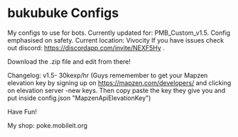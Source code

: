# bukubuke Configs
My configs to use for bots.
Currently updated for: PMB_Custom_v1.5.
Config emphasised on safety. Current location: Vivocity
If you have issues check out discord: https://discordapp.com/invite/NEXF5Hy .

Download the .zip file and edit from there!

Changelog:
v1.5- 30kexp/hr (Guys rememember to get your Mapzen elevation key by signing up on https://mapzen.com/developers/ and clicking on elevation server -new keys. Then copy paste the key they give you and put inside config.json "MapzenApiElevationKey")


Have Fun!



My shop: poke.mobileit.org
